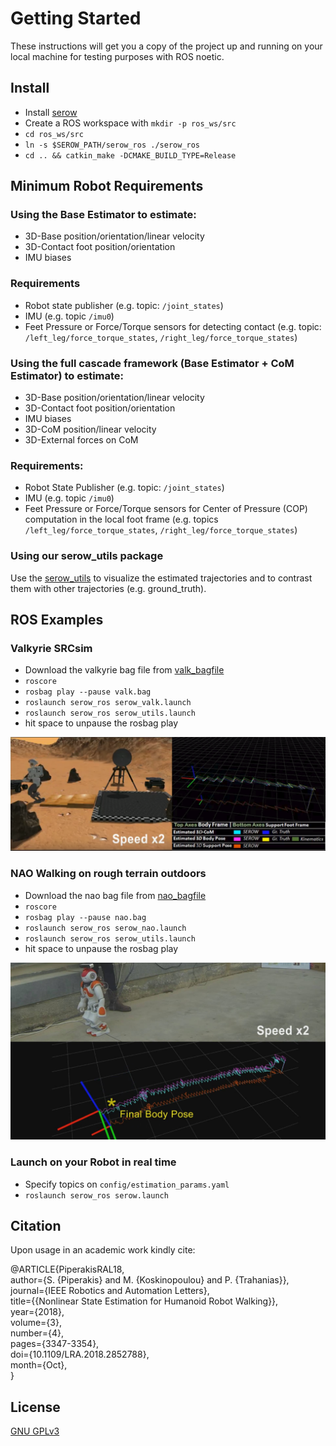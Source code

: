 # Getting Started
These instructions will get you a copy of the project up and running on your local machine for testing purposes with ROS noetic.

## Install
* Install [serow](https://github.com/mrsp/serow/tree/devel?tab=readme-ov-file#getting-started)
* Create a ROS workspace with `mkdir -p ros_ws/src`
* `cd ros_ws/src`
* `ln -s $SEROW_PATH/serow_ros ./serow_ros`
* `cd .. && catkin_make -DCMAKE_BUILD_TYPE=Release` 

## Minimum Robot Requirements
### Using the Base Estimator to estimate: 
* 3D-Base position/orientation/linear velocity
* 3D-Contact foot position/orientation
* IMU biases

### Requirements
* Robot state publisher (e.g. topic: `/joint_states`)
* IMU (e.g. topic `/imu0`)
* Feet Pressure or Force/Torque sensors for detecting contact (e.g. topic: `/left_leg/force_torque_states`, `/right_leg/force_torque_states`)

### Using the full cascade framework (Base Estimator + CoM Estimator) to estimate:
* 3D-Base position/orientation/linear velocity
* 3D-Contact foot position/orientation
* IMU biases
* 3D-CoM position/linear velocity
* 3D-External forces on CoM

### Requirements:
* Robot State Publisher (e.g. topic: `/joint_states`)
* IMU (e.g. topic `/imu0`)
* Feet Pressure or Force/Torque sensors for Center of Pressure (COP) computation in the local foot frame (e.g. topics `/left_leg/force_torque_states`, `/right_leg/force_torque_states`)

### Using our serow_utils package
Use the [serow_utils](https://github.com/mrsp/serow_utils) to visualize the estimated trajectories and to contrast them with other trajectories (e.g. ground_truth).

## ROS Examples
### Valkyrie SRCsim
* Download the valkyrie bag file from [valk_bagfile](http://users.ics.forth.gr/~spiperakis/valk.bag)
* `roscore`
* `rosbag play --pause valk.bag`
* `roslaunch serow_ros serow_valk.launch`
* `roslaunch serow_ros serow_utils.launch`
* hit space to unpause the rosbag play

![valk](../img/valk.png)
### NAO Walking on rough terrain outdoors
* Download the nao bag file from [nao_bagfile](http://users.ics.forth.gr/~spiperakis/nao.bag)
* `roscore`
* `rosbag play --pause nao.bag`
* `roslaunch serow_ros serow_nao.launch`
* `roslaunch serow_ros serow_utils.launch`
* hit space to unpause the rosbag play

![nao](../img/nao.jpg)
### Launch on your Robot in real time
* Specify topics on `config/estimation_params.yaml`
* `roslaunch serow_ros serow.launch`

## Citation
Upon usage in an academic work kindly cite: <br/>

@ARTICLE{PiperakisRAL18, <br/>
    author={S. {Piperakis} and M. {Koskinopoulou} and P. {Trahanias}}, <br/>
    journal={IEEE Robotics and Automation Letters}, <br/>
    title={{Nonlinear State Estimation for Humanoid Robot Walking}}, <br/>
    year={2018}, <br/>
    volume={3}, <br/>
    number={4}, <br/>
    pages={3347-3354}, <br/>
    doi={10.1109/LRA.2018.2852788}, <br/>
    month={Oct},<br/>
}<br/>

## License
[GNU GPLv3](LICENSE) 
